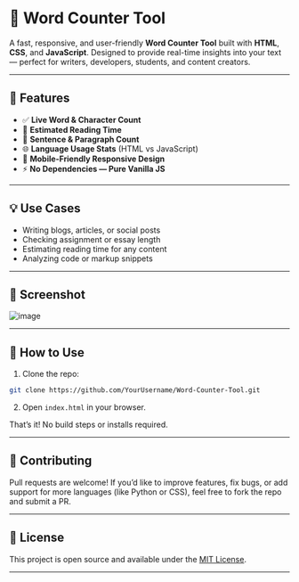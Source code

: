 # 📝 Word Counter Tool

A fast, responsive, and user-friendly **Word Counter Tool** built with **HTML**, **CSS**, and **JavaScript**. Designed to provide real-time insights into your text — perfect for writers, developers, students, and content creators.

---

## 🚀 Features

* ✅ **Live Word & Character Count**
* 🧠 **Estimated Reading Time**
* 🔢 **Sentence & Paragraph Count**
* 🌐 **Language Usage Stats** (HTML vs JavaScript)
* 📱 **Mobile-Friendly Responsive Design**
* ⚡ **No Dependencies — Pure Vanilla JS**

---

## 💡 Use Cases

* Writing blogs, articles, or social posts
* Checking assignment or essay length
* Estimating reading time for any content
* Analyzing code or markup snippets

---

## 📸 Screenshot

![image](https://github.com/user-attachments/assets/08fd2e0f-a8f5-4384-ba58-c236f476362f)

---

## 🔧 How to Use

1. Clone the repo:

```bash
git clone https://github.com/YourUsername/Word-Counter-Tool.git
```

2. Open `index.html` in your browser.

That’s it! No build steps or installs required.

---

## 🌟 Contributing

Pull requests are welcome! If you’d like to improve features, fix bugs, or add support for more languages (like Python or CSS), feel free to fork the repo and submit a PR.

---

## 📄 License

This project is open source and available under the [MIT License](LICENSE).

---
